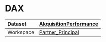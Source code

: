 



# DAX

|Dataset|[AkquisitionPerformance](./../AkquisitionPerformance.md)|
| :--- | :--- |
|Workspace|[Partner_Principal](../../Workspaces/Partner_Principal.md)|
